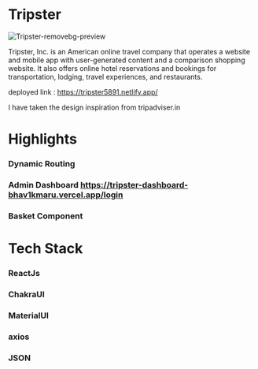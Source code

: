 
# Tripster

![Tripster-removebg-preview](https://user-images.githubusercontent.com/60300103/208606224-dd0c564f-92f3-469d-be7d-880ba9fb3f84.png)

Tripster, Inc. is an American online travel company that operates a website and mobile app with user-generated content and a comparison shopping website. It also offers online hotel reservations and bookings for transportation, lodging, travel experiences, and restaurants.

deployed link : https://tripster5891.netlify.app/

I have taken the design inspiration from tripadviser.in

# Highlights

### Dynamic Routing
### Admin Dashboard https://tripster-dashboard-bhav1kmaru.vercel.app/login
### Basket Component

# Tech Stack

### ReactJs
### ChakraUI
### MaterialUI
### axios
### JSON

